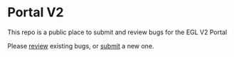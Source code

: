# Portal V2

This repo is a public place to submit and review bugs for the EGL V2 Portal

Please [review](https://github.com/Envision-Global-Leadership/LMS-V2/issues) existing bugs, or [submit](https://github.com/Envision-Global-Leadership/LMS-V2/issues/new) a new one.

